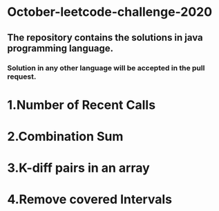 # October-leetcode-challenge-2020
## The repository contains the solutions in java programming language.
### Solution in any other language will be accepted in the pull request.
# 1.Number of Recent Calls
# 2.Combination Sum
# 3.K-diff pairs in an array
# 4.Remove covered Intervals
